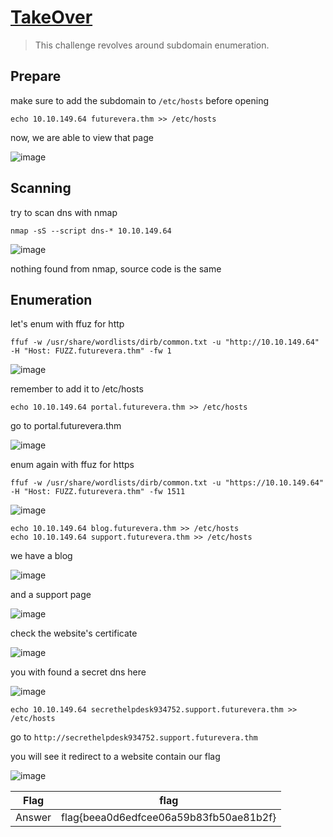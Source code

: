 # [TakeOver](https://tryhackme.com/room/takeover)

> This challenge revolves around subdomain enumeration.

## Prepare

make sure to add the subdomain to `/etc/hosts` before opening

```
echo 10.10.149.64 futurevera.thm >> /etc/hosts
```

now, we are able to view that page

![image](https://user-images.githubusercontent.com/90561566/215426100-4dc91522-251b-46c6-9233-dbd7cf68c2aa.png)

## Scanning

try to scan dns with nmap

```
nmap -sS --script dns-* 10.10.149.64
```

![image](https://user-images.githubusercontent.com/90561566/215426907-9f331c39-c0bc-4bb4-b3c5-7b0fd0c08e84.png)

nothing found from nmap, source code is the same

## Enumeration

let's enum with ffuz for http

```
ffuf -w /usr/share/wordlists/dirb/common.txt -u "http://10.10.149.64" -H "Host: FUZZ.futurevera.thm" -fw 1
```

![image](https://user-images.githubusercontent.com/90561566/215431870-18b25759-7b19-415a-b216-a02fc3862620.png)

remember to add it to /etc/hosts

```
echo 10.10.149.64 portal.futurevera.thm >> /etc/hosts
```

go to portal.futurevera.thm

![image](https://user-images.githubusercontent.com/90561566/215433802-7ac493ba-15d5-4343-9935-ad840a27ae06.png)

enum again with ffuz for https

```
ffuf -w /usr/share/wordlists/dirb/common.txt -u "https://10.10.149.64" -H "Host: FUZZ.futurevera.thm" -fw 1511
```

![image](https://user-images.githubusercontent.com/90561566/215433863-005b5ab0-fb26-4963-9093-da528a822380.png)

```
echo 10.10.149.64 blog.futurevera.thm >> /etc/hosts
echo 10.10.149.64 support.futurevera.thm >> /etc/hosts
```

we have a blog

![image](https://user-images.githubusercontent.com/90561566/215434239-0d5f00f3-417c-4926-810b-4627027c60ae.png)

and a support page

![image](https://user-images.githubusercontent.com/90561566/215434449-5a21cbdb-edb1-46df-a2da-f44d692a6285.png)

check the website's certificate

![image](https://user-images.githubusercontent.com/90561566/215434684-cbd8fc7e-2354-4ed6-a998-adb0aab51edf.png)

you with found a secret dns here

![image](https://user-images.githubusercontent.com/90561566/215434823-24f53564-b38e-4ce1-ad4e-c7e6287a460f.png)

```
echo 10.10.149.64 secrethelpdesk934752.support.futurevera.thm >> /etc/hosts
```

go to `http://secrethelpdesk934752.support.futurevera.thm`

you will see it redirect to a website contain our flag

![image](https://user-images.githubusercontent.com/90561566/215436061-f615b3a2-8f1b-4d7e-a837-b2302d77b63a.png)

| Flag | flag |
| --- | --- |
| Answer | flag{beea0d6edfcee06a59b83fb50ae81b2f} |
